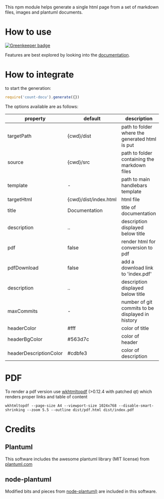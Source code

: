 This npm module helps generate a single html page from a set of markdown files, images and plantuml
documents. 


# How to use

[![Greenkeeper badge](https://badges.greenkeeper.io/sinnerschrader/count-docu.svg)](https://greenkeeper.io/)

Features are best explored by looking into the [documentation](//sinnerschrader.github.io/count-docu/).

# How to integrate

to start the generation:

````javascript
require('count-docu').generate({})
````

The options available are as follows:

property |default | description
---|---|---
targetPath| {cwd}/dist | path to folder where the generated html is put
source | {cwd}/src | path to folder containing the markdown files 
template | - | path to main handlebars template 
targetHtml| {cwd}/dist/index.html| html file 
title | Documentation | title of documentation
description | .. | description displayed below title
pdf | false | render html for conversion to pdf
pdfDownload| false | add a download link to 'index.pdf'
description | .. | description displayed below title
maxCommits | - | number of git commits to be displayed in history
headerColor|#fff| color of title
headerBgColor|#563d7c| color of header
headerDescriptionColor|#cdbfe3| color of description


# PDF

To render a pdf version use [wkhtmltopdf](http://wkhtmltopdf.org/) (>0.12.4 with patched qt) which renders proper links and table of content

````shell 
wkhtmltopdf --page-size A4 --viewport-size 1024x768 --disable-smart-shrinking --zoom 5.5 --outline dist/pdf.html dist/index.pdf
````

# Credits

## Plantuml
This software includes the awesome plantuml library (MIT license) from [plantuml.com](//www.plantuml.com)

## node-plantuml

Modified bits and pieces from [node-plantuml)](https://github.com/markushedvall/node-plantuml) are included in this software.